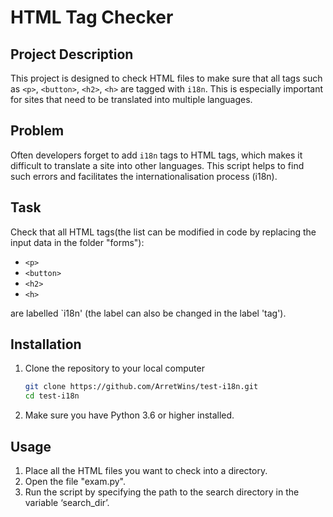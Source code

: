 # HTML Tag Checker

## Project Description

This project is designed to check HTML files to make sure that all tags such as `<p>`, `<button>`, `<h2>`, `<h>` are tagged with `i18n`. This is especially important for sites that need to be translated into multiple languages.
## Problem

Often developers forget to add `i18n` tags to HTML tags, which makes it difficult to translate a site into other languages. This script helps to find such errors and facilitates the internationalisation process (i18n).
## Task

Check that all HTML tags(the list can be modified in code by replacing the input data in the folder "forms"):
- `<p>`
- `<button>`
- `<h2>`
- `<h>`

are labelled `i18n' (the label can also be changed in the label 'tag').

## Installation

1. Clone the repository to your local computer

    ```bash
    git clone https://github.com/ArretWins/test-i18n.git
    cd test-i18n
    ```

2. Make sure you have Python 3.6 or higher installed.

## Usage

1. Place all the HTML files you want to check into a directory.
2. Open the file "exam.py".
3. Run the script by specifying the path to the search directory in the variable ‘search_dir’.